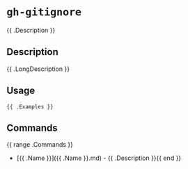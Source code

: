 # `gh-gitignore`

{{ .Description }}

## Description

{{ .LongDescription }}

## Usage

```
{{ .Examples }}
```

## Commands

{{ range .Commands }}
- [{{ .Name }}]({{ .Name }}.md) - {{ .Description }}{{ end }}
